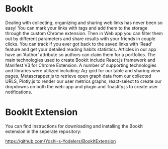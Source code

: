 # BookIt

Dealing with collecting, organizing and sharing web links has never been so easy!
You can mark your links with tags and add them to the storage through the custom Chrome extension. Then in Web app you can filter them out by different parameters and share results with your friends in couple clicks. You can track if you ever got back to the saved links with ‘Read’ feature and get your detailed reading habits statistics. Articles in our app have an ‘Author’ attribute so authors can claim them for a portfolios.
The main technologies used to create Bookit include React.js framework and Manifest V3 for Chrome Extension. A number of supporting technologies and libraries were utilized including: Ag-grid for our table and sharing view pages, Metascrapper.js to retrieve open graph data from our collected URLS, Plotly.js to render our user metrics graphs, react-select to create our dropdowns on both the web-app and plugin and Toastify.js to create user notifications.

# BookIt Extension
You can find instructions for downloading and installing the BookIt extension in the seperate repository: 

https://github.com/Yoshi-s-Yodelers/BookItExtension
